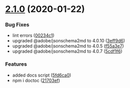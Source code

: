 # [2.1.0](https://github.com/axa-ch/json-logic-js/compare/v2.0.1...v2.1.0) (2020-01-22)


### Bug Fixes

* lint errors ([00234c1](https://github.com/axa-ch/json-logic-js/commit/00234c12aa403ff0824d6f6a5d380fcbd3e842a6))
* upgraded @adobe/jsonschema2md to 4.0.10 ([3eff9d6](https://github.com/axa-ch/json-logic-js/commit/3eff9d6d72a08b66345ff0f1ffb888b13da58ae0))
* upgraded @adobe/jsonschema2md to 4.0.5 ([f55a3e7](https://github.com/axa-ch/json-logic-js/commit/f55a3e7d5fe3ba249aea4317f5a8d5a24d245505))
* upgraded @adobe/jsonschema2md to 4.0.7 ([5cdf1f6](https://github.com/axa-ch/json-logic-js/commit/5cdf1f64789b1cda054d219624135ef82886275d))


### Features

* added docs script ([5fd6ca0](https://github.com/axa-ch/json-logic-js/commit/5fd6ca0e8c0e36cf113bd273a193c13aa98b6bc4))
* npm i doctoc ([21703ef](https://github.com/axa-ch/json-logic-js/commit/21703efe6b4c916fae5b0b5bce350b0a3791f89b))
